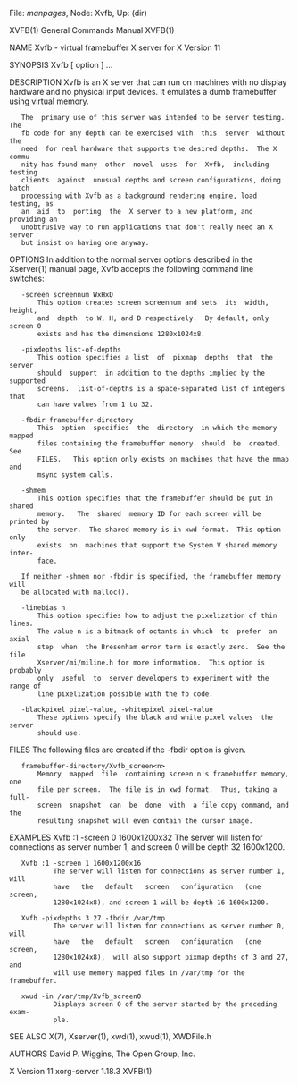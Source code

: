 File: *manpages*,  Node: Xvfb,  Up: (dir)

XVFB(1)                     General Commands Manual                    XVFB(1)



NAME
       Xvfb - virtual framebuffer X server for X Version 11

SYNOPSIS
       Xvfb [ option ] ...

DESCRIPTION
       Xvfb  is  an X server that can run on machines with no display hardware
       and no physical input devices.  It emulates a  dumb  framebuffer  using
       virtual memory.

       The  primary use of this server was intended to be server testing.  The
       fb code for any depth can be exercised with  this  server  without  the
       need  for real hardware that supports the desired depths.  The X commu-
       nity has found many  other  novel  uses  for  Xvfb,  including  testing
       clients  against  unusual depths and screen configurations, doing batch
       processing with Xvfb as a background rendering engine, load testing, as
       an  aid  to  porting  the  X server to a new platform, and providing an
       unobtrusive way to run applications that don't really need an X  server
       but insist on having one anyway.

OPTIONS
       In  addition  to  the normal server options described in the Xserver(1)
       manual page, Xvfb accepts the following command line switches:

       -screen screennum WxHxD
           This option creates screen screennum and sets  its  width,  height,
           and  depth  to W, H, and D respectively.  By default, only screen 0
           exists and has the dimensions 1280x1024x8.

       -pixdepths list-of-depths
           This option specifies a list  of  pixmap  depths  that  the  server
           should  support  in addition to the depths implied by the supported
           screens.  list-of-depths is a space-separated list of integers that
           can have values from 1 to 32.

       -fbdir framebuffer-directory
           This  option  specifies  the  directory  in which the memory mapped
           files containing the framebuffer memory  should  be  created.   See
           FILES.   This option only exists on machines that have the mmap and
           msync system calls.

       -shmem
           This option specifies that the framebuffer should be put in  shared
           memory.   The  shared  memory ID for each screen will be printed by
           the server.  The shared memory is in xwd format.  This option  only
           exists  on  machines that support the System V shared memory inter-
           face.

       If neither -shmem nor -fbdir is specified, the framebuffer memory  will
       be allocated with malloc().

       -linebias n
           This option specifies how to adjust the pixelization of thin lines.
           The value n is a bitmask of octants in which  to  prefer  an  axial
           step  when  the Bresenham error term is exactly zero.  See the file
           Xserver/mi/miline.h for more information.  This option is  probably
           only  useful  to  server developers to experiment with the range of
           line pixelization possible with the fb code.

       -blackpixel pixel-value, -whitepixel pixel-value
           These options specify the black and white pixel values  the  server
           should use.

FILES
       The following files are created if the -fbdir option is given.

       framebuffer-directory/Xvfb_screen<n>
           Memory  mapped  file  containing screen n's framebuffer memory, one
           file per screen.  The file is in xwd format.  Thus, taking a  full-
           screen  snapshot  can  be  done  with  a file copy command, and the
           resulting snapshot will even contain the cursor image.

EXAMPLES
       Xvfb :1 -screen 0 1600x1200x32
               The server will listen for connections as server number 1,  and
               screen 0 will be depth 32 1600x1200.

       Xvfb :1 -screen 1 1600x1200x16
               The server will listen for connections as server number 1, will
               have   the   default   screen   configuration   (one    screen,
               1280x1024x8), and screen 1 will be depth 16 1600x1200.

       Xvfb -pixdepths 3 27 -fbdir /var/tmp
               The server will listen for connections as server number 0, will
               have   the   default   screen   configuration   (one    screen,
               1280x1024x8),  will also support pixmap depths of 3 and 27, and
               will use memory mapped files in /var/tmp for the framebuffer.

       xwud -in /var/tmp/Xvfb_screen0
               Displays screen 0 of the server started by the preceding  exam-
               ple.

SEE ALSO
       X(7), Xserver(1), xwd(1), xwud(1), XWDFile.h

AUTHORS
       David P. Wiggins, The Open Group, Inc.



X Version 11                  xorg-server 1.18.3                       XVFB(1)
